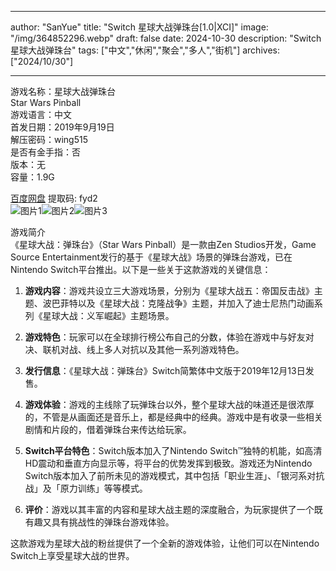 
---
author: "SanYue"
title: "Switch 星球大战弹珠台[1.0|XCI]"
image: "/img/364852296.webp"
draft: false
date: 2024-10-30
description: "Switch 星球大战弹珠台"
tags: ["中文","休闲","聚会","多人","街机"]
archives: ["2024/10/30"]

---

游戏名称：星球大战弹珠台   
Star Wars Pinball    
游戏语言：中文  
首发日期：2019年9月19日  
解压密码：wing515  
是否有金手指：否  
版本：无   
容量：1.9G

[百度网盘](https://pan.baidu.com/s/1Rq6Esdf2niRdJihc6xxv6w) 提取码: fyd2  
![图片1](/img/sc9nd5.jpg)![图片2](/img/sc9nd6.jpg)![图片3](/img/sc9nd3.jpg)  

游戏简介  
《星球大战：弹珠台》（Star Wars Pinball）是一款由Zen Studios开发，Game Source Entertainment发行的基于《星球大战》场景的弹珠台游戏，已在Nintendo Switch平台推出。以下是一些关于这款游戏的关键信息：

1. **游戏内容**：游戏共设立三大游戏场景，分别为《星球大战五：帝国反击战》主题、波巴菲特以及《星球大战：克隆战争》主题，并加入了迪士尼热门动画系列《星球大战：义军崛起》主题场景。

2. **游戏特色**：玩家可以在全球排行榜公布自己的分数，体验在游戏中与好友对决、联机对战、线上多人对抗以及其他一系列游戏特色。

3. **发行信息**：《星球大战：弹珠台》Switch简繁体中文版于2019年12月13日发售。

4. **游戏体验**：游戏的主线除了玩弹珠台以外，整个星球大战的味道还是很浓厚的，不管是从画面还是音乐上，都是经典中的经典。游戏中是有收录一些相关剧情和片段的，借着弹珠台来传达给玩家。

5. **Switch平台特色**：Switch版本加入了Nintendo Switch™独特的机能，如高清HD震动和垂直方向显示等，将平台的优势发挥到极致。游戏还为Nintendo Switch版本加入了前所未见的游戏模式，其中包括「职业生涯」、「银河系对抗战」及「原力训练」等等模式。

6. **评价**：游戏以其丰富的内容和星球大战主题的深度融合，为玩家提供了一个既有趣又具有挑战性的弹珠台游戏体验。

这款游戏为星球大战的粉丝提供了一个全新的游戏体验，让他们可以在Nintendo Switch上享受星球大战的世界。
